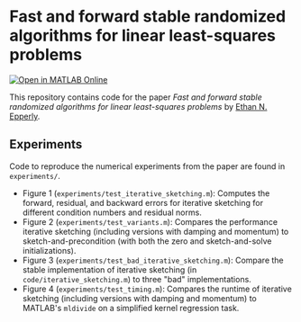 # Fast and forward stable randomized algorithms for linear least-squares problems

[![Open in MATLAB Online](https://www.mathworks.com/images/responsive/global/open-in-matlab-online.svg)](https://matlab.mathworks.com/open/github/v1?repo=eepperly/Randomized-Least-Squares-Solvers)

This repository contains code for the paper _Fast and forward stable randomized algorithms for linear least-squares problems_ by [Ethan N. Epperly](https://www.ethanepperly.com).

## Experiments 

Code to reproduce the numerical experiments from the paper are found in `experiments/`. 

- Figure 1 (`experiments/test_iterative_sketching.m`): Computes the forward, residual, and backward errors for iterative sketching for different condition numbers and residual norms.
- Figure 2 (`experiments/test_variants.m`): Compares the performance iterative sketching (including versions with damping and momentum) to sketch-and-precondition (with both the zero and sketch-and-solve initializations).
- Figure 3 (`experiments/test_bad_iterative_sketching.m`): Compare the stable implementation of iterative sketching (in `code/iterative_sketching.m`) to three "bad" implementations.
- Figure 4 (`experiments/test_timing.m`): Compares the runtime of iterative sketching (including versions with damping and momentum) to MATLAB's `mldivide` on a simplified kernel regression task.
